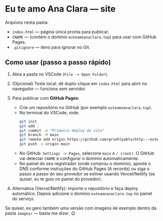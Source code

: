 
# Eu te amo Ana Clara — site

Arquivos nesta pasta:
- `index.html` — página única pronta para publicar.
- `CNAME` — (contém o domínio `euteamoanaclara.top`) para usar com GitHub Pages.
- `.gitignore` — itens para ignorar no Git.

## Como usar (passo a passo rápido)

1. Abra a pasta no VSCode (`File -> Open Folder`).
2. (Opcional) Teste local: dê duplo-clique em `index.html` para abrir no navegador — funciona sem servidor.
3. Para publicar com **GitHub Pages**:
   - Crie um repositório no GitHub (por exemplo `euteamoanaclara.top`).
   - No terminal do VSCode, rode:
     ```bash
     git init
     git add .
     git commit -m "Primeiro deploy do site"
     git branch -M main
     git remote add origin https://github.com/griehlpablo/http---euteamoanaclara.top-
     git push -u origin main
     ```
   - No GitHub: `Settings -> Pages`, selecione `main` e `/ (root)`. O GitHub vai detectar `CNAME` e configurar o domínio automaticamente.
   - No painel do seu registrador (onde comprou o domínio), aponte o DNS conforme instruções do GitHub Pages (A records) ou siga o passo a passo do seu provedor se estiver usando Vercel/Netlify (se quiser, eu te guio no painel do provedor).

4. Alternativa (Vercel/Netlify): importe o repositório e faça deploy automático. Depois adicione o domínio `euteamoanaclara.top` no painel do serviço.

Se quiser, eu gero também uma versão com imagens de exemplo dentro da pasta `images/` — basta me dizer. 😉
